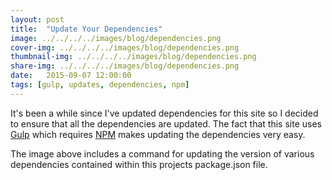 ```yaml
---
layout: post
title:  "Update Your Dependencies"
image: ../../../../images/blog/dependencies.png
cover-img: ../../../../images/blog/dependencies.png
thumbnail-img: ../../../../images/blog/dependencies.png
share-img: ../../../../images/blog/dependencies.png
date:   2015-09-07 12:00:00
tags: [gulp, updates, dependencies, npm]
---
```


It's been a while since I've updated dependencies for this site so I decided to ensure that all the dependencies are updated.  The fact that this site uses [Gulp] which requires [NPM] makes updating the dependencies very easy.

The image above includes a command for updating the version of various dependencies contained within this projects package.json file.


[Gulp]:         http://gulpjs.com/
[NPM]:          http://npmjs.com/